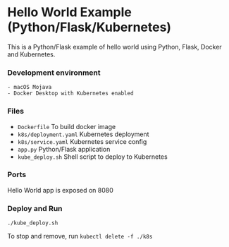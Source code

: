 # Hello World Example (Python/Flask/Kubernetes)

This is a Python/Flask example of hello world using Python, Flask, Docker and Kubernetes.
 
### Development environment 
    - macOS Mojava 
    - Docker Desktop with Kubernetes enabled

### Files

* `Dockerfile` To build docker image
* `k8s/deployment.yaml` Kubernetes deployment
* `k8s/service.yaml` Kubernetes service config
* `app.py` Python/Flask application
* `kube_deploy.sh` Shell script to deploy to Kubernetes

### Ports
Hello World app is exposed on 8080

### Deploy and Run
`./kube_deploy.sh`

To stop and remove, run `kubectl delete -f ./k8s`
